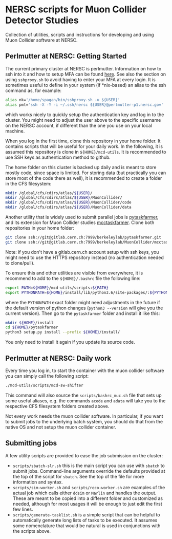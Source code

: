 # NERSC scripts for Muon Collider Detector Studies

Collection of utilities, scripts and instructions for developing and using Muon Collider software at NERSC.

## Perlmutter at NERSC: Getting Started
The current primary cluster at NERSC is perlmutter. Information on how to ssh into it and how to setup MFA can be found [here](https://docs.nersc.gov/systems/perlmutter/).
See also the section on using `sshproxy.sh` to avoid having to enter your MFA at every login.
It is sometimes useful to define in your system (if *nix-based) an alias to the ssh command as, for example:
```bash
alias nk='/home/spagan/bin/sshproxy.sh -u ${USER}'
alias pmt='ssh -X -Y -i ~/.ssh/nersc ${USER}@perlmutter-p1.nersc.gov'
```
which works nicely to quickly setup the authentication key and log in to the cluster. You might need to adjust the user above to the specific username on the NERSC account, if different than the one you use on your local machine.

When you log in the first time, clone this repository in your home folder. It contains scripts that will be useful for your daily work.
In the following, it is assumed this repository is clone in `${HOME}/mcd-utils`.
It is recommended to use SSH keys as authentication method to github.

The home folder on this cluster is backed up daily and is meant to store mostly code, since space is limited.
For storing data (but practically you can store most of the code there as well), it is recommended to create a folder in the CFS filesystem:
```bash
mkdir /global/cfs/cdirs/atlas/${USER}/
mkdir /global/cfs/cdirs/atlas/${USER}/MuonCollider/
mkdir /global/cfs/cdirs/atlas/${USER}/MuonCollider/code
mkdir /global/cfs/cdirs/atlas/${USER}/MuonCollider/data
```

Another utility that is widely used to submit parallel jobs is [pytaskfarmer](https://gitlab.cern.ch/berkeleylab/pytaskfarmer), and its extension for Muon Collider studies [mcctaskfarmer](https://gitlab.cern.ch/berkeleylab/MuonCollider/mcctaskfarmer). Clone both repositories in your home folder:
```bash
git clone ssh://git@gitlab.cern.ch:7999/berkeleylab/pytaskfarmer.git
git clone ssh://git@gitlab.cern.ch:7999/berkeleylab/MuonCollider/mcctaskfarmer.git
```
Note: if you don't have a gitlab.cern.ch account setup with ssh keys, you might need to use the HTTPS repository instead (no authentication needed to clone/pull).

To ensure this and other utilities are visible from everywhere, it is recommend to add to the `${HOME}/.bashrc` file the following line:
```bash
export PATH=${HOME}/mcd-utils/scripts:${PATH}
export PYTHONPATH=${HOME}/install/lib/python3.6/site-packages/:${PYTHONPATH}
```
where the `PYTHONPATH` exact folder might need adjustments in the future if the default version of python changes (`python3 --version` will give you the current version).
Then go to the `pytaskfarmer` folder and install it like this:
```bash
mkdir ${HOME}/install
cd ${HOME}/pytaskfarmer
python3 setup.py install --prefix ${HOME}/install/
```
You only need to install it again if you update its source code.

## Perlmutter at NERSC: Daily work

Every time you log in, to start the container with the muon collider software you can simply call the following script:
```bash
./mcd-utils/scripts/mcd-sw-shifter
```
This command will also source the `scripts/bashrc_muc.sh` file that sets up some useful aliases, e.g. the commands `acode` and `adata` will take you to the respective CFS filesystem folders created above.

Not every work needs the muon collider software. In particular, if you want to submit jobs to the underlying batch system, you should do that from the native OS and not setup the muon collider container.

## Submitting jobs
A few utility scripts are provided to ease the job submission on the cluster:
* `scripts/sbatch-slr.sh` this is the main script you can use with `sbatch` to submit jobs. Command-line arguments override the defaults provided at the top of the script for `sbatch`. See the top of the file for more information and syntax.
* `scripts/sim-worker.sh` and `scripts/reco-worker.sh` are examples of the actual job which calls either `ddsim` or `Marlin` and handles the output. These are meant to be copied into a different folder and customized as needed, although for most usages it will be enough to just edit the first few lines.
* `scripts/generate-tasklist.sh` is a simple script that can be helpful to automatically generate long lists of tasks to be executed. It assumes some nomenclature that would be natural is used in conjunctions with the scripts above.


